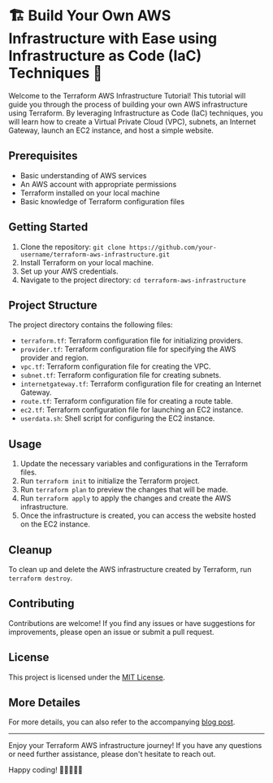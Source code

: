 # 🏗️ Build Your Own AWS Infrastructure with Ease using Infrastructure as Code (IaC) Techniques 🌟

Welcome to the Terraform AWS Infrastructure Tutorial! This tutorial will guide you through the process of building your own AWS infrastructure using Terraform. By leveraging Infrastructure as Code (IaC) techniques, you will learn how to create a Virtual Private Cloud (VPC), subnets, an Internet Gateway, launch an EC2 instance, and host a simple website.

## Prerequisites
- Basic understanding of AWS services
- An AWS account with appropriate permissions
- Terraform installed on your local machine
- Basic knowledge of Terraform configuration files

## Getting Started
1. Clone the repository: `git clone https://github.com/your-username/terraform-aws-infrastructure.git`
2. Install Terraform on your local machine.
3. Set up your AWS credentials.
4. Navigate to the project directory: `cd terraform-aws-infrastructure`

## Project Structure
The project directory contains the following files:

- `terraform.tf`: Terraform configuration file for initializing providers.
- `provider.tf`: Terraform configuration file for specifying the AWS provider and region.
- `vpc.tf`: Terraform configuration file for creating the VPC.
- `subnet.tf`: Terraform configuration file for creating subnets.
- `internetgateway.tf`: Terraform configuration file for creating an Internet Gateway.
- `route.tf`: Terraform configuration file for creating a route table.
- `ec2.tf`: Terraform configuration file for launching an EC2 instance.
- `userdata.sh`: Shell script for configuring the EC2 instance.

## Usage
1. Update the necessary variables and configurations in the Terraform files.
2. Run `terraform init` to initialize the Terraform project.
3. Run `terraform plan` to preview the changes that will be made.
4. Run `terraform apply` to apply the changes and create the AWS infrastructure.
5. Once the infrastructure is created, you can access the website hosted on the EC2 instance.

## Cleanup
To clean up and delete the AWS infrastructure created by Terraform, run `terraform destroy`.

## Contributing
Contributions are welcome! If you find any issues or have suggestions for improvements, please open an issue or submit a pull request.

## License
This project is licensed under the [MIT License](LICENSE).

## More Detailes
For more details, you can also refer to the accompanying [blog post](https://dhananjaykulkarni.hashnode.dev/build-your-own-aws-infrastructure-with-ease-using-infrastructure-as-code-iac-techniques).

---

Enjoy your Terraform AWS infrastructure journey! If you have any questions or need further assistance, please don't hesitate to reach out.

Happy coding! 🚀👩‍💻👨‍💻
